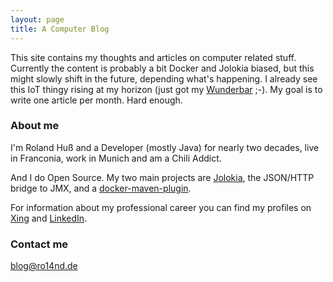 ```yaml
---
layout: page
title: A Computer Blog
---
```


This site contains my thoughts and articles on computer related stuff. Currently the content is probably a bit Docker and Jolokia biased, but this might slowly shift in the future, depending what's happening. I already see this IoT thingy rising at my horizon (just got my [Wunderbar](https://relayr.io/wunderbar) ;-). My goal is to write one article per month. Hard enough.

### About me

I'm Roland Huß and a Developer (mostly Java) for nearly two decades, live in Franconia, work in Munich and am a Chili Addict.

And I do Open Source. My two main projects are [Jolokia](http://www.jolokia.org), the JSON/HTTP bridge to JMX, and a [docker-maven-plugin](https://github.com/rhuss/docker-maven-plugin). 

For information about my professional career you can find my profiles on [Xing](https://www.xing.com/profile/Roland_Huss) and [LinkedIn](http://de.linkedin.com/pub/roland-hu%C3%9F/6/860/441/). 

### Contact me

[blog@ro14nd.de](mailto:blog@ro14nd.de)
